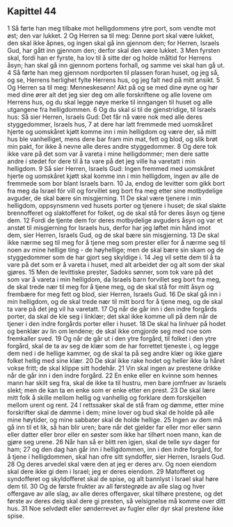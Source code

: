 ## Kapittel 44

1 Så førte han meg tilbake mot helligdommens ytre port, som vendte mot øst; den var lukket.
2 Og Herren sa til meg: Denne port skal være lukket, den skal ikke åpnes, og ingen skal gå inn gjennom den; for Herren, Israels Gud, har gått inn gjennom den; derfor skal den være lukket.
3 Men fyrsten skal, fordi han er fyrste, ha lov til å sitte der og holde måltid for Herrens åsyn; han skal gå inn gjennom portens forhall, og samme vei skal han gå ut.
4 Så førte han meg gjennom nordporten til plassen foran huset, og jeg så, og se, Herrens herlighet fylte Herrens hus, og jeg falt ned på mitt ansikt.
5 Og Herren sa til meg: Menneskesønn! Akt på og se med dine øyne og hør med dine ører alt det jeg sier deg om alle forskriftene og alle lovene om Herrens hus, og du skal legge nøye merke til inngangen til huset og alle utgangene fra helligdommen.
6 Og du skal si til de gjenstridige, til Israels hus: Så sier Herren, Israels Gud: Det får nå være nok med alle deres styggedommer, Israels hus,
7 at dere har latt fremmede med uomskåret hjerte og uomskåret kjøtt komme inn i min helligdom og være der, så mitt hus ble vanhelliget, mens dere bar fram min mat, fett og blod, og slik brøt min pakt, for ikke å nevne alle deres andre styggedommer.
8 Og dere tok ikke vare på det som var å vareta i mine helligdommer; men dere satte andre i stedet for dere til å ta vare på det jeg ville ha varetatt i min helligdom.
9 Så sier Herren, Israels Gud: Ingen fremmed med uomskåret hjerte og uomskåret kjøtt skal komme inn i min helligdom, ingen av alle de fremmede som bor blant Israels barn.
10 Ja, endog de levitter som gikk bort fra meg da Israel fór vill og forvillet seg bort fra meg etter sine motbydelige avguder, de skal bære sin misgjerning.
11 De skal være tjenere i min helligdom, oppsynsmenn ved husets porter og tjenere i huset; de skal slakte brennofferet og slaktofferet for folket, og de skal stå for deres åsyn og tjene dem.
12 Fordi de tjente dem for deres motbydelige avguders åsyn og var et anstøt til misgjerning for Israels hus, derfor har jeg løftet min hånd imot dem, sier Herren, Israels Gud, og de skal bære sin misgjerning.
13 De skal ikke nærme seg til meg for å tjene meg som prester eller for å nærme seg til noen av mine hellige ting - de høyhellige; men de skal bære sin skam og de styggedommer som de har gjort seg skyldige i.
14 Jeg vil sette dem til å ta vare på det som er å vareta i huset, med alt arbeidet der og alt som der skal gjøres.
15 Men de levittiske prester, Sadoks sønner, som tok vare på det som var å vareta i min helligdom, da Israels barn forvillet seg bort fra meg, de skal trede nær til meg for å tjene meg, og de skal stå for mitt åsyn og frembære for meg fett og blod, sier Herren, Israels Gud.
16 De skal gå inn i min helligdom, og de skal trede nær til mitt bord for å tjene meg, og de skal ta vare på det jeg vil ha varetatt.
17 Og når de går inn i den indre forgårds porter, da skal de kle seg i linklær; det skal ikke komme ull på dem når de tjener i den indre forgårds porter eller i huset.
18 De skal ha linhuer på hodet og benklær av lin om lendene; de skal ikke omgjorde seg med noe som fremkaller sved.
19 Og når de går ut i den ytre forgård, til folket i den ytre forgård, skal de ta av seg de klær som de har forrettet tjeneste i, og legge dem ned i de hellige kammer, og de skal ta på seg andre klær og ikke gjøre folket hellig med sine klær.
20 De skal ikke rake hodet og heller ikke la håret vokse fritt; de skal klippe sitt hodehår.
21 Vin skal ingen av prestene drikke når de går inn i den indre forgård.
22 En enke eller en kvinne som hennes mann har skilt seg fra, skal de ikke ta til hustru, men bare jomfruer av Israels slekt; men de kan ta en enke som er enke etter en prest.
23 De skal lære mitt folk å skille mellom hellig og vanhellig og forklare dem forskjellen mellom urent og rent.
24 I rettssaker skal de stå fram og dømme, etter mine forskrifter skal de dømme i dem; mine lover og bud skal de holde på alle mine høytider, og mine sabbater skal de holde hellige.
25 Ingen av dem må gå inn til et lik, så han blir uren; bare når det gjelder far eller mor eller sønn eller datter eller bror eller en søster som ikke har tilhørt noen mann, kan de gjøre seg urene.
26 Når han så er blitt ren igjen, skal de telle syv dager for ham;
27 og den dag han går inn i helligdommen, inn i den indre forgård, for å tjene i helligdommen, skal han ofre sitt syndoffer, sier Herren, Israels Gud.
28 Og deres arvedel skal være den at jeg er deres arv. Og noen eiendom skal dere ikke gi dem i Israel; jeg er deres eiendom.
29 Matofferet og syndofferet og skyldofferet skal de spise, og alt bannlyst i Israel skal høre dem til.
30 Og de første frukter av all førstegrøde av alle slag og hver offergave av alle slag, av alle deres offergaver, skal tilhøre prestene, og det første av deres deig skal dere gi presten, så velsignelse må komme over ditt hus.
31 Noe selvdødt eller sønderrevet av fugler eller dyr skal prestene ikke spise.
